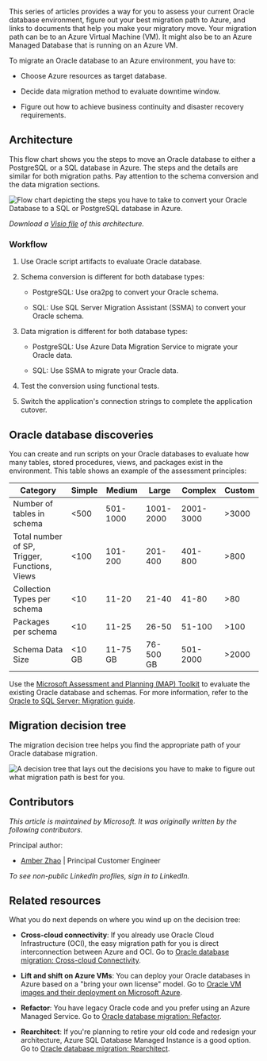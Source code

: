 This series of articles provides a way for you to assess your current Oracle database environment, figure out your best migration path to Azure, and links to documents that help you make your migratory move. Your migration path can be to an Azure Virtual Machine (VM). It might also be to an Azure Managed Database that is running on an Azure VM.

To migrate an Oracle database to an Azure environment, you have to:

* Choose Azure resources as target database.

* Decide data migration method to evaluate downtime window.

* Figure out how to achieve business continuity and disaster recovery requirements.

## Architecture

This flow chart shows you the steps to move an Oracle database to either a PostgreSQL or a SQL database in Azure. The steps and the details are similar for both migration paths. Pay attention to the schema conversion and the data migration sections.

![Flow chart depicting the steps you have to take to convert your Oracle Database to a SQL or PostgreSQL database in Azure.](media/oracle-migration-process-to-sql-pg.png)

*Download a [Visio file](https://arch-center.azureedge.net/oracle-migration-overview.vsdx) of this architecture.*

### Workflow

1. Use Oracle script artifacts to evaluate Oracle database.

1. Schema conversion is different for both database types:

    * PostgreSQL: Use ora2pg to convert your Oracle schema.

    * SQL: Use SQL Server Migration Assistant (SSMA) to convert your Oracle schema.

1. Data migration is different for both database types:

    * PostgreSQL: Use Azure Data Migration Service to migrate your Oracle data.

    * SQL: Use SSMA to migrate your Oracle data.

1. Test the conversion using functional tests.

1. Switch the application's connection strings to complete the application cutover.

## Oracle database discoveries

You can create and run scripts on your Oracle databases to evaluate how many tables, stored procedures, views, and packages exist in the environment. This table shows an example of the assessment principles:

| Category | Simple | Medium | Large | Complex | Custom |
| ---------| ------ | ------ | ----- | ------- | ------ |
| Number of tables in schema | <500 | 501-1000 | 1001-2000 | 2001-3000 | >3000 |
| Total number of SP, Trigger, Functions, Views | <100 | 101-200 | 201-400 | 401-800 | >800 |
| Collection Types per schema | <10 | 11-20 | 21-40 | 41-80 | >80 |
| Packages per schema | <10 | 11-25 | 26-50 | 51-100 | >100 |
| Schema Data Size | <10 GB | 11-75 GB | 76-500 GB | 501-2000 | >2000 |

Use the [Microsoft Assessment and Planning (MAP) Toolkit](https://go.microsoft.com/fwlink/?LinkID=316883) to evaluate the existing Oracle database and schemas. For more information, refer to the [Oracle to SQL Server: Migration guide](/sql/sql-server/migrate/guides/oracle-to-sql-server).

## Migration decision tree

The migration decision tree helps you find the appropriate path of your Oracle database migration.

![A decision tree that lays out the decisions you have to make to figure out what migration path is best for you.](media/oracle-migration-tree.png)

## Contributors

*This article is maintained by Microsoft. It was originally written by the following contributors.* 

Principal author:

 - [Amber Zhao](https://www.linkedin.com/in/amberzhao/) | Principal Customer Engineer

*To see non-public LinkedIn profiles, sign in to LinkedIn.*

## Related resources

What you do next depends on where you wind up on the decision tree:

* **Cross-cloud connectivity**: If you already use Oracle Cloud Infrastructure (OCI), the easy migration path for you is direct interconnection between Azure and OCI. Go to [Oracle database migration: Cross-cloud Connectivity](oracle-migration-cross-cloud.yml).

* **Lift and shift on Azure VMs**: You can deploy your Oracle databases in Azure based on a "bring your own license" model. Go to [Oracle VM images and their deployment on Microsoft Azure](/azure/virtual-machines/workloads/oracle/oracle-vm-solutions).

* **Refactor**: You have legacy Oracle code and you prefer using an Azure Managed Service. Go to [Oracle database migration: Refactor](oracle-migration-refactor.yml).

* **Rearchitect**: If you're planning to retire your old code and redesign your architecture, Azure SQL Database Managed Instance is a good option. Go to [Oracle database migration: Rearchitect](oracle-migration-rearchitect.yml).
